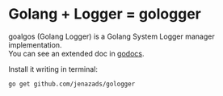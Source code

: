 # Golang + Logger = gologger

goalgos (Golang Logger) is a Golang System Logger manager implementation.  
You can see an extended doc in [godocs](https://godoc.org/github.com/jenazads/gologger).

Install it writing in terminal:

    go get github.com/jenazads/gologger
